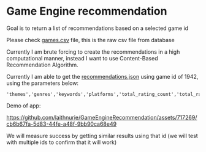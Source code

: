 # Game Engine recommendation
Goal is to return a list of recommendations based on a selected game id

Please check [games.csv](https://github.com/laithnurie/GameEngineRecommendation/blob/main/games.csv) file, this is the raw csv file from database

Currently I am brute forcing to create the recommendations in a high computational manner, instead I want to use Content-Based Recommendation Algorithm.

Currently I am able to get the [recommendations.json](https://github.com/laithnurie/GameEngineRecommendation/blob/main/recommendations.json) using game id of 1942, using the parameters below: 
```
'themes','genres','keywords','platforms','total_rating_count','total_rating','game_modes' 
```

Demo of app:

https://github.com/laithnurie/GameEngineRecommendation/assets/717269/cb6b67fa-5d83-44fe-a48f-9bb90ca68e49


We will measure success by getting similar results using that id (we will test with multiple ids to confirm that it will work)
